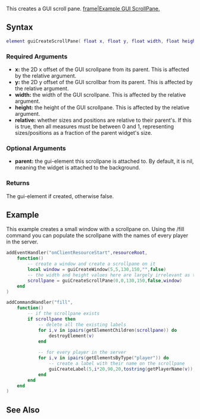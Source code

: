 This creates a GUI scroll pane. [frame|Example GUI ScrollPane.](/docs/image-gui-scrollpane.png.md "wikilink")

Syntax
------

``` lua
element guiCreateScrollPane( float x, float y, float width, float height, bool relative, [gui-element parent = nil])
```

### Required Arguments

-   **x:** the 2D x offset of the GUI scrollpane from its parent. This is affected by the relative argument.
-   **y:** the 2D y offset of the GUI scrollbar from its parent. This is affected by the relative argument.
-   **width:** the width of the GUI scrollpane. This is affected by the relative argument.
-   **height:** the height of the GUI scrollpane. This is affected by the relative argument.
-   **relative:** whether sizes and positions are relative to their parent's. If this is true, then all measures must be between 0 and 1, representing sizes/positions as a fraction of the parent widget's size.

### Optional Arguments

-   **parent:** the gui-element this scrollpane is attached to. By default, it is nil, meaning the widget is attached to the background.

### Returns

The gui-element if created, otherwise false.

Example
-------

This example creates a small window with a scrollpane on. Using the /fill command you can populate the scrollpane with the names of every player in the server.

``` lua
addEventHandler("onClientResourceStart",resourceRoot,
    function()
        -- create a window and create a scrollpane on it
        local window = guiCreateWindow(5,5,130,150,"",false)
        -- the width and height values here are largely irrelevant as the scrollpane will automatically resize when needed
        scrollpane = guiCreateScrollPane(0,0,130,150,false,window)
    end
)

addCommandHandler("fill",
    function()
        -- if the scrollpane exists
        if scrollpane then
            -- delete all the existing labels
            for i,v in ipairs(getElementChildren(scrollpane)) do
                destroyElement(v)
            end
        
            -- for every player in the server
            for i,v in ipairs(getElementsByType("player")) do
                -- create a label with their name on the scrollpane
                guiCreateLabel(5,i*20,90,20,tostring(getPlayerName(v)),false,scrollpane)
            end
        end
    end
)
```

See Also
--------

